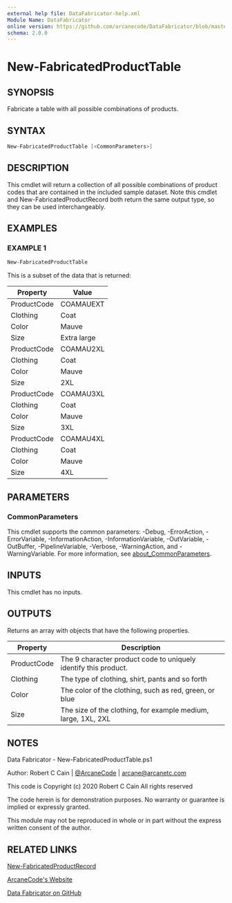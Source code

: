 ```yaml
---
external help file: DataFabricator-help.xml
Module Name: DataFabricator
online version: https://github.com/arcanecode/DataFabricator/blob/master/Documentation/New-FabricatedProductRecord.md
schema: 2.0.0
---
```


# New-FabricatedProductTable

## SYNOPSIS

Fabricate a table with all possible combinations of products.

## SYNTAX

```powershell
New-FabricatedProductTable [<CommonParameters>]
```

## DESCRIPTION

This cmdlet will return a collection of all possible combinations of product codes that are contained in the included sample dataset.
Note this cmdlet and New-FabricatedProductRecord both return the same output type, so they can be used interchangeably.

## EXAMPLES

### EXAMPLE 1

```powershell
New-FabricatedProductTable
```

This is a subset of the data that is returned:


Property | Value
| ----- | ------ |
ProductCode | COAMAUEXT
Clothing    | Coat
Color       | Mauve
Size        | Extra large
ProductCode | COAMAU2XL
Clothing    | Coat
Color       | Mauve
Size        | 2XL
ProductCode | COAMAU3XL
Clothing    | Coat
Color       | Mauve
Size        | 3XL
ProductCode | COAMAU4XL
Clothing    | Coat
Color       | Mauve
Size        | 4XL

## PARAMETERS

### CommonParameters

This cmdlet supports the common parameters: -Debug, -ErrorAction, -ErrorVariable, -InformationAction, -InformationVariable, -OutVariable, -OutBuffer, -PipelineVariable, -Verbose, -WarningAction, and -WarningVariable. For more information, see [about_CommonParameters](http://go.microsoft.com/fwlink/?LinkID=113216).

## INPUTS

This cmdlet has no inputs.

## OUTPUTS

Returns an array with objects that have the following properties.

Property | Description
| ----- | ------ |
ProductCode | The 9 character product code to uniquely identify this product.
Clothing    | The type of clothing, shirt, pants and so forth
Color       | The color of the clothing, such as red, green, or blue
Size        | The size of the clothing, for example medium, large, 1XL, 2XL

## NOTES

Data Fabricator - New-FabricatedProductTable.ps1

Author: Robert C Cain | [@ArcaneCode](https://twitter.com/arcanecode) | arcane@arcanetc.com

This code is Copyright (c) 2020 Robert C Cain All rights reserved

The code herein is for demonstration purposes.
No warranty or guarantee is implied or expressly granted.

This module may not be reproduced in whole or in part without
the express written consent of the author.

## RELATED LINKS

[New-FabricatedProductRecord](https://github.com/arcanecode/DataFabricator/blob/master/Documentation/New-FabricatedProductRecord.md)

[ArcaneCode's Website](http://arcanecode.me)

[Data Fabricator on GitHub](http://datafabricator.com)
